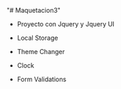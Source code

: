"# Maquetacion3" 

- Proyecto con Jquery y Jquery UI

- Local Storage
- Theme Changer
- Clock
- Form Validations
